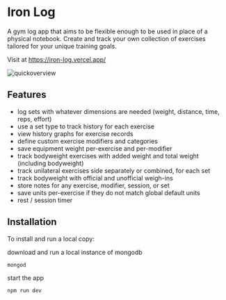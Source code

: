 <h1> Iron Log </h1>

A gym log app that aims to be flexible enough to be used in place of a physical notebook. Create and track your own collection of exercises tailored for your unique training goals.

Visit at https://iron-log.vercel.app/

![quickoverview](https://github.com/bstephen1/iron-log/assets/17125707/3bedffad-656a-424b-846c-3d84ce6c3eea)


## Features

- log sets with whatever dimensions are needed (weight, distance, time, reps, effort)
- use a set type to track history for each exercise
- view history graphs for exercise records
- define custom exercise modifiers and categories
- save equipment weight per-exercise and per-modifier
- track bodyweight exercises with added weight and total weight (including bodyweight)
- track unilateral exercises side separately or combined, for each set
- track bodyweight with official and unofficial weigh-ins
- store notes for any exercise, modifier, session, or set
- save units per-exercise if they do not match global default units
- rest / session timer

## Installation

To install and run a local copy:

download and run a local instance of mongodb

```
mongod
```

start the app

```
npm run dev
```
